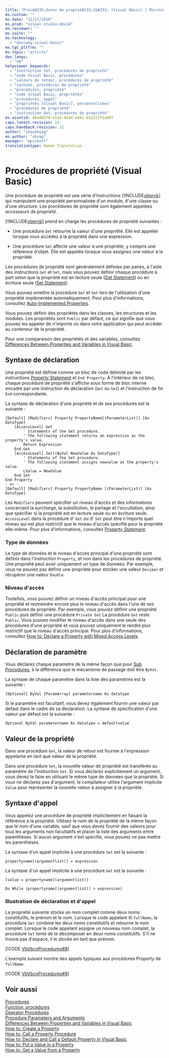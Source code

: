 ```yaml
---
title: "Proc&#233;dures de propri&#233;t&#233; (Visual Basic) | Microsoft Docs"
ms.custom: ""
ms.date: "11/17/2016"
ms.prod: "visual-studio-dev14"
ms.reviewer: ""
ms.suite: ""
ms.technology: 
  - "devlang-visual-basic"
ms.tgt_pltfrm: ""
ms.topic: "article"
dev_langs: 
  - "VB"
helpviewer_keywords: 
  - "instruction Set, procédures de propriété"
  - "code Visual Basic, procédures"
  - "valeurs de retour, procédures de propriété"
  - "syntaxe, procédures de propriété"
  - "procédures, propriété"
  - "code Visual Basic, propriétés"
  - "procédures, appel"
  - "propriétés [Visual Basic], personnalisées"
  - "procédures de propriété"
  - "instruction Get, procédures de propriété"
ms.assetid: 46a98379-e1a2-45dd-a48c-b51213f5ab07
caps.latest.revision: 22
caps.handback.revision: 22
author: "stevehoag"
ms.author: "shoag"
manager: "wpickett"
translationtype: Human Translation
---
```

# Proc&#233;dures de propri&#233;t&#233; (Visual Basic)
Une procédure de propriété est une série d'instructions [!INCLUDE[vbprvb](../../../../csharp/programming-guide/concepts/linq/includes/vbprvb_md.md)] qui manipulent une propriété personnalisée d'un module, d'une classe ou d'une structure.  Les procédures de propriété sont également appelées *accesseurs de propriété*.  
  
 [!INCLUDE[vbprvb](../../../../csharp/programming-guide/concepts/linq/includes/vbprvb_md.md)] prend en charge les procédures de propriété suivantes :  
  
-   Une procédure `Get` retourne la valeur d'une propriété.  Elle est appelée lorsque vous accédez à la propriété dans une expression.  
  
-   Une procédure `Set` affecte une valeur à une propriété, y compris une référence d'objet.  Elle est appelée lorsque vous assignez une valeur à la propriété.  
  
 Les procédures de propriété sont généralement définies par paires, à l'aide des instructions `Get` et `Set`, mais vous pouvez définir chaque procédure à part selon que la propriété est en lecture seule \([Get Statement](../../../../visual-basic/language-reference/statements/get-statement.md)\) ou en écriture seule \([Set Statement](../../../../visual-basic/language-reference/statements/set-statement.md)\).  
  
 Vous pouvez omettre la procédure `Get` et `Set` lors de l'utilisation d'une propriété implémentée automatiquement.  Pour plus d'informations, consultez [Auto\-Implemented Properties](../../../../visual-basic/programming-guide/language-features/procedures/auto-implemented-properties.md).  
  
 Vous pouvez définir des propriétés dans les classes, les structures et les modules.  Les propriétés sont `Public` par défaut, ce qui signifie que vous pouvez les appeler de n'importe où dans votre application qui peut accéder au conteneur de la propriété.  
  
 Pour une comparaison des propriétés et des variables, consultez [Differences Between Properties and Variables in Visual Basic](../../../../visual-basic/programming-guide/language-features/procedures/differences-between-properties-and-variables.md).  
  
## Syntaxe de déclaration  
 Une propriété est définie comme un bloc de code délimité par les instructions [Property Statement](../../../../visual-basic/language-reference/statements/property-statement.md) et `End Property`.  À l'intérieur de ce bloc, chaque procédure de propriété s'affiche sous forme de bloc interne encadré par une instruction de déclaration \(`Get` ou `Set`\) et l'instruction de fin `End` correspondante.  
  
 La syntaxe de déclaration d'une propriété et de ses procédures est la suivante :  
  
```  
[Default] [Modifiers] Property PropertyName[(ParameterList)] [As DataType]  
    [AccessLevel] Get  
        ' Statements of the Get procedure.  
        ' The following statement returns an expression as the property's value.  
        Return Expression  
    End Get  
    [AccessLevel] Set[(ByVal NewValue As DataType)]  
        ' Statements of the Set procedure.  
        ' The following statement assigns newvalue as the property's value.  
        LValue = NewValue  
    End Set  
End Property  
- or -  
[Default] [Modifiers] Property PropertyName [(ParameterList)] [As DataType]  
```  
  
 Les `Modifiers` peuvent spécifier un niveau d'accès et des informations concernant la surcharge, la substitution, le partage et l'occultation, ainsi que spécifier si la propriété est en lecture seule ou en écriture seule.  `AccessLevel` dans la procédure d' `Get` ou d' `Set` peut être n'importe quel niveau qui est plus restrictif que le niveau d'accès spécifié pour la propriété elle\-même.  Pour plus d'informations, consultez [Property Statement](../../../../visual-basic/language-reference/statements/property-statement.md).  
  
### Type de données  
 Le type de données et le niveau d'accès principal d'une propriété sont définis dans l'instruction `Property`, et non dans les procédures de propriété.  Une propriété peut avoir uniquement un type de données.  Par exemple, vous ne pouvez pas définir une propriété pour stocker une valeur `Decimal` et récupérer une valeur `Double`.  
  
### Niveau d'accès  
 Toutefois, vous pouvez définir un niveau d'accès principal pour une propriété et restreindre encore plus le niveau d'accès dans l'une de ses procédures de propriété.  Par exemple, vous pouvez définir une propriété `Public` puis définir une procédure `Private Set` La procédure `Get` reste `Public`.  Vous pouvez modifier le niveau d'accès dans une seule des procédures d'une propriété et vous pouvez uniquement le rendre plus restrictif que le niveau d'accès principal.  Pour plus d'informations, consultez [How to: Declare a Property with Mixed Access Levels](../../../../visual-basic/programming-guide/language-features/procedures/how-to-declare-a-property-with-mixed-access-levels.md).  
  
## Déclaration de paramètre  
 Vous déclarez chaque paramètre de la même façon que pour [Sub Procedures](../../../../visual-basic/programming-guide/language-features/procedures/sub-procedures.md), à la différence que le mécanisme de passage doit être `ByVal`.  
  
 La syntaxe de chaque paramètre dans la liste des paramètres est la suivante :  
  
 `[Optional] ByVal [ParamArray] parametername As datatype`  
  
 Si le paramètre est facultatif, vous devez également fournir une valeur par défaut dans le cadre de sa déclaration.  La syntaxe de spécification d'une valeur par défaut est la suivante :  
  
 `Optional ByVal parametername As datatype = defaultvalue`  
  
## Valeur de la propriété  
 Dans une procédure `Get`, la valeur de retour est fournie à l'expression appelante en tant que valeur de la propriété.  
  
 Dans une procédure `Set`, la nouvelle valeur de propriété est transférée au paramètre de l'instruction `Set`.  Si vous déclarez explicitement un argument, vous devez le faire en utilisant le même type de données que la propriété.  Si vous ne déclarez pas d'argument, le compilateur utilise l'argument implicite `Value` pour représenter la nouvelle valeur à assigner à la propriété.  
  
## Syntaxe d'appel  
 Vous appelez une procédure de propriété implicitement en faisant la référence à la propriété.  Utilisez le nom de la propriété de la même façon que le nom d'une variable, sauf que vous devez fournir des valeurs pour tous les arguments non facultatifs et placer la liste des arguments entre parenthèses.  Si aucun argument n'est spécifié, vous pouvez ne pas mettre les parenthèses.  
  
 La syntaxe d'un appel implicite à une procédure `Set` est la suivante :  
  
 `propertyname[(argumentlist)] = expression`  
  
 La syntaxe d'un appel implicite à une procédure `Get` est la suivante :  
  
 `lvalue = propertyname[(argumentlist)]`  
  
 `Do While (propertyname[(argumentlist)] > expression)`  
  
### Illustration de déclaration et d'appel  
 La propriété suivante stocke un nom complet comme deux noms constitutifs, le prénom et le nom.  Lorsque le code appelant lit  `fullName`, la procédure `Get` combine les deux noms constitutifs et retourne le nom complet.  Lorsque le code appelant assigne un nouveau nom complet, la procédure `Set` tente de le décomposer en deux noms constitutifs.  S'il ne trouve pas d'espace, il le stocke en tant que prénom.  
  
 [!CODE [VbVbcnProcedures#8](../CodeSnippet/VS_Snippets_VBCSharp/VbVbcnProcedures#8)]  
  
 L'exemple suivant montre des appels typiques aux procédures Property de `fullName`.  
  
 [!CODE [VbVbcnProcedures#9](../CodeSnippet/VS_Snippets_VBCSharp/VbVbcnProcedures#9)]  
  
## Voir aussi  
 [Procedures](../../../../visual-basic/programming-guide/language-features/procedures/index.md)   
 [Function, procédures](../../../../visual-basic/programming-guide/language-features/procedures/function-procedures.md)   
 [Operator Procedures](../../../../visual-basic/programming-guide/language-features/procedures/operator-procedures.md)   
 [Procedure Parameters and Arguments](../../../../visual-basic/programming-guide/language-features/procedures/procedure-parameters-and-arguments.md)   
 [Differences Between Properties and Variables in Visual Basic](../../../../visual-basic/programming-guide/language-features/procedures/differences-between-properties-and-variables.md)   
 [How to: Create a Property](../../../../visual-basic/programming-guide/language-features/procedures/how-to-create-a-property.md)   
 [How to: Call a Property Procedure](../../../../visual-basic/programming-guide/language-features/procedures/how-to-call-a-property-procedure.md)   
 [How to: Declare and Call a Default Property in Visual Basic](../../../../visual-basic/programming-guide/language-features/procedures/how-to-declare-and-call-a-default-property.md)   
 [How to: Put a Value in a Property](../../../../visual-basic/programming-guide/language-features/procedures/how-to-put-a-value-in-a-property.md)   
 [How to: Get a Value from a Property](../../../../visual-basic/programming-guide/language-features/procedures/how-to-get-a-value-from-a-property.md)